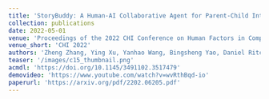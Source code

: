 ```yaml
---
title: 'StoryBuddy: A Human-AI Collaborative Agent for Parent-Child Interactive Storytelling with Flexible Parent Involvement'
collection: publications
date: 2022-05-01
venue: 'Proceedings of the 2022 CHI Conference on Human Factors in Computing Systems (CHI 2022)'
venue_short: 'CHI 2022'
authors: 'Zheng Zhang, Ying Xu, Yanhao Wang, Bingsheng Yao, Daniel Ritchie, Tongshuang Wu, Mo Yu, Dakuo Wang, and <b>Toby Jia-Jun Li</b>'
teaser: '/images/c15_thumbnail.png'
acmdl: 'https://doi.org/10.1145/3491102.3517479'
demovideo: 'https://www.youtube.com/watch?v=wvRthBqd-io'
paperurl: 'https://arxiv.org/pdf/2202.06205.pdf'
---
```

